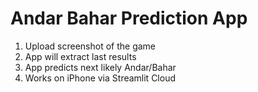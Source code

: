 # Andar Bahar Prediction App

1. Upload screenshot of the game
2. App will extract last results
3. App predicts next likely Andar/Bahar
4. Works on iPhone via Streamlit Cloud